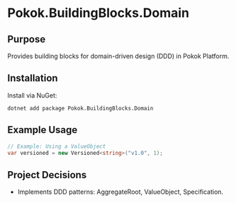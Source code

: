 # Pokok.BuildingBlocks.Domain

## Purpose
Provides building blocks for domain-driven design (DDD) in Pokok Platform.

## Installation
Install via NuGet:
```
dotnet add package Pokok.BuildingBlocks.Domain
```

## Example Usage
```csharp
// Example: Using a ValueObject
var versioned = new Versioned<string>("v1.0", 1);
```

## Project Decisions
- Implements DDD patterns: AggregateRoot, ValueObject, Specification.